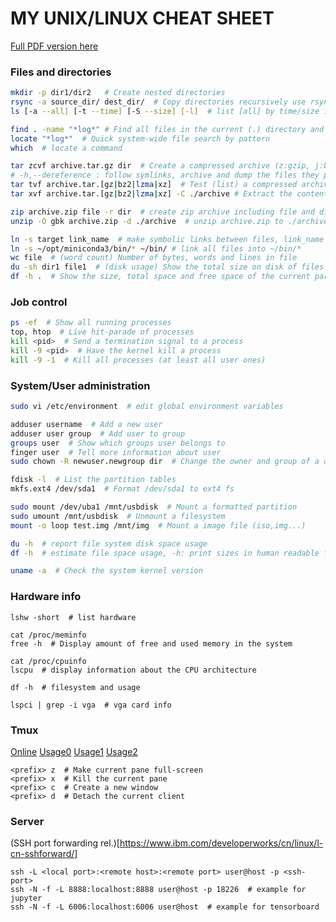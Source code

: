 # MY UNIX/LINUX CHEAT SHEET

[Full PDF version here](https://free-electrons.com/doc/legacy/command-line/command_memento.pdf)

### Files and directories
```sh
mkdir -p dir1/dir2   # Create nested directories
rsync -a source_dir/ dest_dir/  # Copy directories recursively use rsync
ls [-a --all] [-t --time] [-S --size] [-l]  # list [all] by time/size in long format

find . -name "*log*" # Find all files in the current (.) directory and its subdirectories with log in their name
locate "*log*"  # Quick system-wide file search by pattern
which  # locate a command

tar zcvf archive.tar.gz dir  # Create a compressed archive (z:gzip, j:bzip2, J:xz)
# -h,--dereference : follow symlinks, archive and dump the files they point to
tar tvf archive.tar.[gz|bz2|lzma|xz]  # Test (list) a compressed archive
tar xvf archive.tar.[gz|bz2|lzma|xz] -C ./archive # Extract the contents of a compressed archive to ./archive

zip archive.zip file -r dir  # create zip archive including file and dir
unzip -O gbk archive.zip -d ./archive  # unzip archive.zip to ./archive and specify filename encoding

ln -s target link_name  # make symbolic links between files, link_name -> target
ln -s ~/opt/miniconda3/bin/* ~/bin/ # link all files into ~/bin/*
wc file  # (word count) Number of bytes, words and lines in file
du -sh dir1 file1  # (disk usage) Show the total size on disk of files or directories 
df -h .  # Show the size, total space and free space of the current partition
```

### Job control
```sh
ps -ef  # Show all running processes
top, htop  # Live hit-parade of processes
kill <pid>  # Send a termination signal to a process
kill -9 <pid>  # Have the kernel kill a process
kill -9 -1  # Kill all processes (at least all user ones)
```

### System/User administration
```sh
sudo vi /etc/environment  # edit global environment variables

adduser username  # Add a new user
adduser user group  # Add user to group
groups user  # Show which groups user belongs to
finger user  # Tell more information about user
sudo chown -R newuser.newgroup dir  # Change the owner and group of a directory and all its contents

fdisk -l  # List the partition tables
mkfs.ext4 /dev/sda1  # Format /dev/sda1 to ext4 fs

sudo mount /dev/uba1 /mnt/usbdisk  # Mount a formatted partition
sudo umount /mnt/usbdisk  # Unmount a filesystem
mount -o loop test.img /mnt/img  # Mount a image file (iso,img...)

du -h  # report file system disk space usage
df -h  # estimate file space usage, -h: print sizes in human readable format

uname -a  # Check the system kernel version
```

### Hardware info
```
lshw -short  # list hardware

cat /proc/meminfo
free -h  # Display amount of free and used memory in the system

cat /proc/cpuinfo
lscpu  # display information about the CPU architecture

df -h  # filesystem and usage

lspci | grep -i vga  # vga card info
```


### Tmux
[Online](http://blog.csdn.net/robertbaker/article/details/42172203)
[Usage0](https://linux.cn/article-3952-1.html)
[Usage1](https://www.cnblogs.com/bamanzi/p/tmux-mouse-tips.html)
[Usage2](http://blog.csdn.net/skykingf/article/details/46345057)
```
<prefix> z  # Make current pane full-screen
<prefix> x  # Kill the current pane
<prefix> c  # Create a new window
<prefix> d  # Detach the current client
```


### Server 
(SSH port forwarding rel.)[https://www.ibm.com/developerworks/cn/linux/l-cn-sshforward/]
```
ssh -L <local port>:<remote host>:<remote port> user@host -p <ssh-port>
ssh -N -f -L 8888:localhost:8888 user@host -p 18226  # example for jupyter
ssh -N -f -L 6006:localhost:6006 user@host  # example for tensorboard
```
